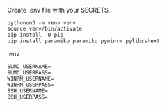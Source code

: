 Create .env file with your SECRETS.

```
pythonon3 -m venv venv
source venv/bin/activate
pip install -U pip
pip install paramiko paramiko pywinrm pylibsshext
```

.env
```
SUMO_USERNAME=
SUMO_USERPASS=
WINRM_USERNAME=
WINRM_USERPASS=
SSH_USERNAME=
SSH_USERPASS=
```
